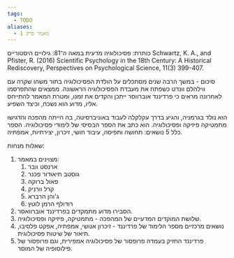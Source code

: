 ```yaml
---
tags:
  - TODO
aliases:
  - מאמר פרק 1
---
```

כותרת: פסיכולוגיה מדעית במאה ה־81: גילויים היסטוריים
Schwartz, K. A., and Pfister, R. (2016) Scientific Psychology in the 18th Century: A Historical Rediscovery, Perspectives on Psychological Science, 11(3) 399-407. 

סיכום - 
במשך הרבה שנים מסתכלים על הולדת הפסיכולוגיה בתור משהו שקרה עם ווילהלם וונדט כשפתח את מעבדת הפסיכולוגיה הראשונה. ממצאים שהתפרסמו לאחרונה מראים כי פרדיננד אוברווסר ייתכן והקדים את זמנו, ומטרת המאמר להתייחס אליו, מדוע הוא נשכח, וכיצד השפיע.

הוא נולד בגרמניה, והגיע בדרך עקלקלה לעבוד באוניברסיטה, בה הייתה מהפכה והדגישו מתמטיקה פיזיקה ופסיכולוגיה. הוא כתב את הספר הבסיסי של לימודי פסיכולוגיה. הספר כלל 5 נושאים: תחושה ותפיסה, עיבוד חושי, זיכרון, יצירתיות, אמפתיה.


שאלות מנחות:
1. מצוינים במאמר:
	1. ארנסט וובר
	2. גוסטב תיאודור פכנר
	3. פאול ברוקה
	4. קרל וורניק
	5. ג'והן הרברא
	6. רודולף הרמן לוטץ
2. הסבירו מדוע מתמקדים בפרדיננד אוברוואסר.
3. שלושת המוקדים המדעיים של המהפכה - מתמטיקה, פיזיקה ופסיכולוגיה.
4. נושאים מרכזיים מספר הלימוד של פרדיננד - זיכרון אנושי, אמפתיה, אפקט פלסיבו, תיאור של שיטות פסיכולוגית.
5. פרדיננד החזיק בעמדה פרופסור של פסיכולוגיה אמפירית, וגם פרופסור של פילוסופיה של המוסר.